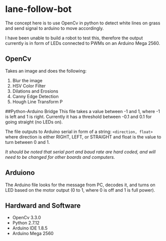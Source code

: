 # lane-follow-bot
The concept here is to use OpenCv in python to detect white lines on grass and send signal to arduino to move accordingly.


I have been unable to build a robot to test this, therefore the output currently is in form of LEDs connected to PWMs on an Arduino Mega 2560.

## OpenCv
Takes an image and does the following:
1. Blur the image
2. HSV Color Filter
3. Dilations and Erosions
4. Canny Edge Detection
5. Hough Line Transform P

##Python-Arduino Bridge
This file takes a value between -1 and 1, where -1 is left and 1 is right. Currently it has a threshold between -0.1 and 0.1 for going straight (no LEDs on).

The file outputs to Arduino serial in form of a string: `<direction, float>` where direction is either RIGHT, LEFT, or STRAIGHT and float is the value to turn between 0 and 1.

_It should be noted that serial port and baud rate are hard coded, and will need to be changed for other boards and computers._

## Arduiono
The Arduino file looks for the message from PC, decodes it, and turns on LED based on the motor output (0 to 1, where 0 is off and 1 is full power).

## Hardward and Software
* OpenCv 3.3.0
* Python 2.7.12
* Arduino IDE 1.8.5
* Arduino Mega 2560
